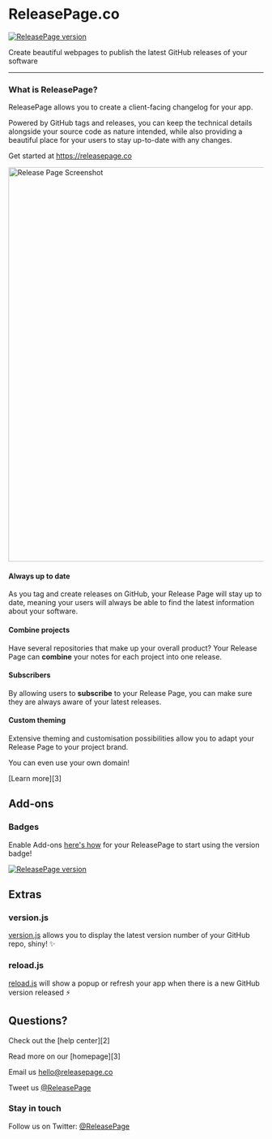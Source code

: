 ReleasePage.co
=========

[![ReleasePage version](https://api.releasepage.co/v1/pages/8fc7f9c9-77a1-4a6d-9cfd-e39f0e2667c2/badge.svg?apiKey=live.so3d2NxuYySRgv54)](http://releases.releasepage.co)

Create beautiful webpages to publish the latest GitHub releases of your software

<hr>

### What is ReleasePage?

ReleasePage allows you to create a client-facing changelog for your app.

Powered by GitHub tags and releases, you can keep the technical details alongside your source code as nature intended, while also providing a beautiful place for your users to stay up-to-date with any changes.

Get started at https://releasepage.co

<img width="778" alt="Release Page Screenshot" src="https://cloud.githubusercontent.com/assets/3687223/26393815/35b9486e-4095-11e7-865f-d184aee32018.png">

#### Always up to date

As you tag and create releases on GitHub, your Release Page will stay up to date, meaning your users will always be able to find the latest information about your software.

#### Combine projects

Have several repositories that make up your overall product? Your Release Page can **combine** your notes for each project into one release.

#### Subscribers

By allowing users to **subscribe** to your Release Page, you can make sure they are always aware of your latest releases.

#### Custom theming

Extensive theming and customisation possibilities allow you to adapt your Release Page to your project brand.

You can even use your own domain!

[Learn more][3]


## Add-ons

### Badges

Enable Add-ons [here's how](https://help.releasepage.co/api/getting-started) for your ReleasePage to start using the version badge!

[![ReleasePage version](https://api.releasepage.co/v1/pages/8fc7f9c9-77a1-4a6d-9cfd-e39f0e2667c2/badge.svg?apiKey=live.so3d2NxuYySRgv54)](http://releases.releasepage.co)


## Extras

### version.js

[version.js](https://github.com/ReleasePage/version.js) allows you to display the latest version number of your GitHub repo, shiny! ✨

### reload.js

[reload.js](https://github.com/ReleasePage/reload.js) will show a popup or refresh your app when there is a new GitHub version released ⚡️

## Questions?

Check out the [help center][2]

Read more on our [homepage][3]

Email us hello@releasepage.co

Tweet us [@ReleasePage][1]

### Stay in touch

Follow us on Twitter: [@ReleasePage][1]


[1]: https://twitter.com/ReleasePage
